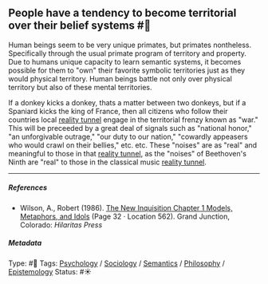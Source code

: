 ## People have a tendency to become territorial over their belief systems  #🧠

Human beings seem to be very unique primates, but primates nontheless. Specifically through the usual primate program of territory and property. Due to humans unique capacity to learn semantic systems, it becomes possible for them to "own" their favorite symbolic territories just as they would physical territory. Human beings battle not only over physical territory but also of these mental territories. 

If a donkey kicks a donkey, thats a matter between two donkeys, but if a Spaniard kicks the king of France, then all citizens who follow their countries local [reality tunnel](Reality%20tunnel.md) engage in the territorial frenzy known as "war." This will be preceeded by a great deal of signals such as "national honor," "an unforgivable outrage," "our duty to our nation," "cowardly appeasers who would crawl on their bellies," etc. etc. These "noises" are as "real" and meaningful to those in that [reality tunnel](Reality%20tunnel.md), as the "noises" of Beethoven's Ninth are "real" to those in the classical music [reality tunnel](Reality%20tunnel.md). 

---

##### References

* Wilson, A., Robert (1986). [The New Inquisition Chapter 1 Models, Metaphors, and Idols](The%20New%20Inquisition%20Chapter%201%20Models,%20Metaphors,%20and%20Idols.md) (Page 32 · Location 562). Grand Junction, Colorado: *Hilaritas Press*

##### Metadata

Type: #🔴 
Tags: [Psychology](Psychology.md) / [Sociology](Sociology.md) / [Semantics](Semantics.md) / [Philosophy](Philosophy.md) / [Epistemology](Epistemology.md)
Status: #☀️ 
